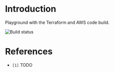 # Introduction
Playground with the Terraform and AWS code build.

![Build status](https://codebuild.eu-west-1.amazonaws.com/badges?uuid=eyJlbmNyeXB0ZWREYXRhIjoiS0RWeW5JVUMvUHpCZWRpQzV5dlNleHlWVGRDNkNDbEpyQ3FWTXU3ZWkwbEZOWGZtbXE0MHM3NlRhdXlLemthOFgwR2krQmhUYldXN1VWeFVTcUhkM0RvPSIsIml2UGFyYW1ldGVyU3BlYyI6ImZ0aDVhQnVBY0V0V3pnZFEiLCJtYXRlcmlhbFNldFNlcmlhbCI6MX0%3D&branch=master)
# References
- `[1]` TODO
